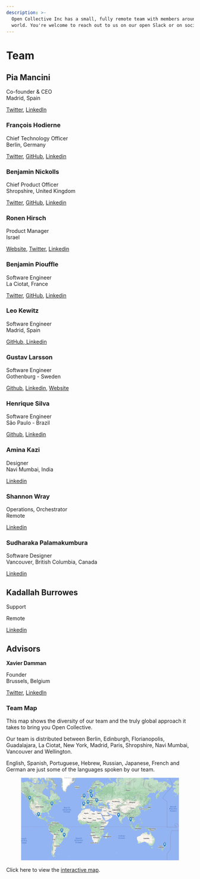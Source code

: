 ```yaml
---
description: >-
  Open Collective Inc has a small, fully remote team with members around the
  world. You're welcome to reach out to us on our open Slack or on social media.
---
```


# Team

## **Pia Mancini**

Co-founder & CEO\
Madrid, Spain

[Twitter](https://twitter.com/piamancini), [LinkedIn](https://www.linkedin.com/in/piamancini/)

### **François Hodierne**

Chief Technology Officer\
Berlin, Germany

[Twitter](https://twitter.com/znarf), [GitHub](https://github.com/znarf), [Linkedin ](https://www.linkedin.com/in/francoishodierne/)

### **Benjamin Nickolls**

Chief Product Officer\
Shropshire, United Kingdom

[Twitter](https://twitter.com/BenJam), [GitHub](https://github.com/BenJam), [Linkedin](https://www.linkedin.com/in/benjamuk/)

### Ronen Hirsch

Product Manager \
Israel

[Website](https://iamronen.com/), [Twitter](https://twitter.com/iamronen), [Linkedin](https://www.linkedin.com/in/iamronen/)

### **Benjamin Piouffle**

Software Engineer\
La Ciotat, France

[Twitter](https://twitter.com/betree83), [GitHub](https://github.com/Betree), [Linkedin ](https://www.linkedin.com/in/benjaminpiouffle/)

### **Leo Kewitz**

Software Engineer\
Madrid, Spain&#x20;

[GitHub](https://github.com/kewitz),[ Linkedin](https://www.linkedin.com/in/kewitz/)

### Gustav Larsson

Software Engineer\
Gothenburg - Sweden

[Github](https://github.com/gustavlrsn), [Linkedin](https://www.linkedin.com/in/gustavlarsson/), [Website](https://gustav.io/)

### Henrique Silva&#x20;

Software Engineer\
São Paulo - Brazil

[Github](https://github.com/hdiniz), [Linkedin ](https://www.linkedin.com/in/henrique-diniz-silva/)

### **Amina Kazi**

Designer\
Navi Mumbai, India

[Linkedin](https://www.linkedin.com/in/amina-kazi-a97b47158/)

### Shannon Wray

Operations, Orchestrator\
Remote

[Linkedin ](https://www.linkedin.com/in/shannonwray)

### Sudharaka Palamakumbura

Software Designer\
Vancouver, British Columbia, Canada&#x20;

[Linkedin](https://www.linkedin.com/in/sudharakap/)

## Kadallah Burrowes

Support&#x20;

Remote

[Linkedin](https://www.linkedin.com/in/kadallah/)

## Advisors

**Xavier Damman**

Founder\
Brussels, Belgium

[Twitter](https://twitter.com/xdamman), [LinkedIn](https://www.linkedin.com/in/xavierdamman)

### Team Map

This map shows the diversity of our team and the truly global approach it takes to bring you Open Collective.&#x20;

Our team is distributed between Berlin, Edinburgh, Florianopolis, Guadalajara, La Ciotat, New York, Madrid, Paris, Shropshire, Navi Mumbai, Vancouver and Wellington.

English, Spanish, Portuguese, Hebrew, Russian, Japanese, French and German are just some of the languages spoken by our team.&#x20;

<figure><img src="../.gitbook/assets/Screenshot 2023-01-31 at 1.11.34 PM.png" alt=""><figcaption></figcaption></figure>

Click here to view the [interactive map](https://www.google.com/maps/d/u/0/viewer?mid=1Cti5GyLESLXmHSTWKAQ\_ZDOqOat9tRLG\&hl=en\&ll=25.68552162764507%2C8.671120860194037\&z=2).&#x20;
